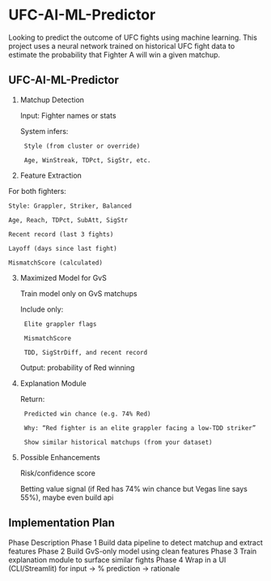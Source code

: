 # UFC-AI-ML-Predictor
Looking to predict the outcome of UFC fights using machine learning. This project uses a neural network trained on historical UFC fight data to estimate the probability that Fighter A will win a given matchup.

## UFC-AI-ML-Predictor
1. Matchup Detection

    Input: Fighter names or stats

    System infers:

        Style (from cluster or override)

        Age, WinStreak, TDPct, SigStr, etc.

2. Feature Extraction

For both fighters:

    Style: Grappler, Striker, Balanced

    Age, Reach, TDPct, SubAtt, SigStr

    Recent record (last 3 fights)

    Layoff (days since last fight)

    MismatchScore (calculated)

3. Maximized Model for GvS

    Train model only on GvS matchups

    Include only:

        Elite grappler flags

        MismatchScore

        TDD, SigStrDiff, and recent record

    Output: probability of Red winning

4. Explanation Module

    Return:

        Predicted win chance (e.g. 74% Red)

        Why: “Red fighter is an elite grappler facing a low-TDD striker”

        Show similar historical matchups (from your dataset)

5. Possible Enhancements

    Risk/confidence score

    Betting value signal (if Red has 74% win chance but Vegas line says 55%), maybe even build api

## Implementation Plan
Phase	Description
Phase 1	Build data pipeline to detect matchup and extract features
Phase 2	Build GvS-only model using clean features
Phase 3	Train explanation module to surface similar fights
Phase 4	Wrap in a UI (CLI/Streamlit) for input → % prediction → rationale
